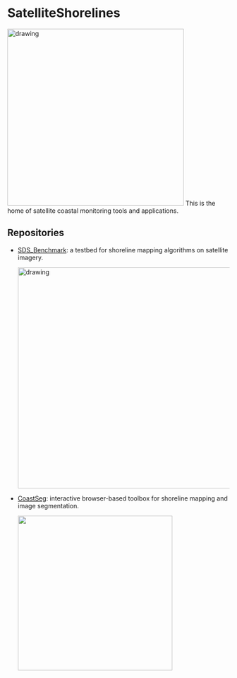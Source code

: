 # SatelliteShorelines
<img src="https://user-images.githubusercontent.com/7217258/233567764-2c042e23-037f-4dd9-ab1e-1a3c42f4337d.png" alt="drawing" width="400"/>
This is the home of satellite coastal monitoring tools and applications.

## Repositories

* [SDS_Benchmark](https://github.com/SatelliteShorelines/SDS_Benchmark): a testbed for shoreline mapping algorithms on satellite imagery.

  <img src="https://user-images.githubusercontent.com/7217258/233569418-4681eaa1-b6d5-4828-9ce0-55c991f090b1.jpg" alt="drawing" width="500"/>

* [CoastSeg](https://github.com/SatelliteShorelines/CoastSeg): interactive browser-based toolbox for shoreline mapping and image segmentation.

  <img src="https://user-images.githubusercontent.com/61564689/212394936-263ec9fc-fb82-45b8-bc79-bc57dafdae73.gif" width="350" height="350">
